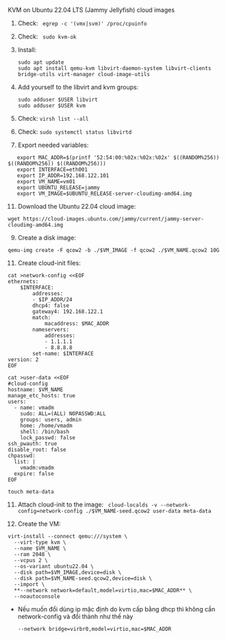 KVM on Ubuntu 22.04 LTS (Jammy Jellyfish) cloud images
1. Check: ``` egrep -c '(vmx|svm)' /proc/cpuinfo``` 
2. Check: ``` sudo kvm-ok``` 
3. Install:
   
   ```
   sudo apt update
   sudo apt install qemu-kvm libvirt-daemon-system libvirt-clients bridge-utils virt-manager cloud-image-utils
   ```
5. Add yourself to the libvirt and kvm groups:

   ```
   sudo adduser $USER libvirt
   sudo adduser $USER kvm
   ``` 
7. Check: ```virsh list --all```
8. Check: ```sudo systemctl status libvirtd```
9. Export needed variables:
```
   export MAC_ADDR=$(printf '52:54:00:%02x:%02x:%02x' $((RANDOM%256)) $((RANDOM%256)) $((RANDOM%256)))
   export INTERFACE=eth001
   export IP_ADDR=192.168.122.101
   export VM_NAME=vm01
   export UBUNTU_RELEASE=jammy
   export VM_IMAGE=$UBUNTU_RELEASE-server-cloudimg-amd64.img
```
11. Download the Ubuntu 22.04 cloud image:
```
wget https://cloud-images.ubuntu.com/jammy/current/jammy-server-cloudimg-amd64.img
```
9. Create a disk image:
```
qemu-img create -F qcow2 -b ./$VM_IMAGE -f qcow2 ./$VM_NAME.qcow2 10G
```
11. Create cloud-init files:
```
cat >network-config <<EOF                                                             
ethernets:    
    $INTERFACE:
        addresses:
        - $IP_ADDR/24
        dhcp4: false
        gateway4: 192.168.122.1
        match:
            macaddress: $MAC_ADDR
        nameservers:
            addresses:
            - 1.1.1.1
            - 8.8.8.8
        set-name: $INTERFACE
version: 2
EOF

cat >user-data <<EOF
#cloud-config
hostname: $VM_NAME
manage_etc_hosts: true
users:
  - name: vmadm
    sudo: ALL=(ALL) NOPASSWD:ALL
    groups: users, admin
    home: /home/vmadm
    shell: /bin/bash
    lock_passwd: false
ssh_pwauth: true
disable_root: false
chpasswd:
  list: |
    vmadm:vmadm
  expire: false
EOF
```

```touch meta-data```

11. Attach cloud-init to the image:
  ``` cloud-localds -v --network-config=network-config ./$VM_NAME-seed.qcow2 user-data meta-data``` 

13. Create the VM:
```
virt-install --connect qemu:///system \
  --virt-type kvm \
  --name $VM_NAME \
  --ram 2048 \
  --vcpus 2 \
  --os-variant ubuntu22.04 \
  --disk path=$VM_IMAGE,device=disk \
  --disk path=$VM_NAME-seed.qcow2,device=disk \
  --import \
  **--network network=default,model=virtio,mac=$MAC_ADDR** \
  --noautoconsole
```
- Nếu muốn đổi dùng ip mặc định do kvm cấp bằng dhcp thì không cần network-config và đổi thành như thế này

  ```--network bridge=virbr0,model=virtio,mac=$MAC_ADDR```
